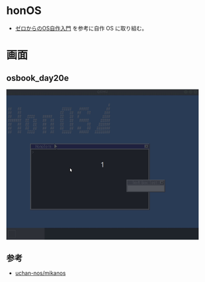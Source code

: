 # honOS

- [ゼロからのOS自作入門](https://www.amazon.co.jp/%E3%82%BC%E3%83%AD%E3%81%8B%E3%82%89%E3%81%AEOS%E8%87%AA%E4%BD%9C%E5%85%A5%E9%96%80-%E5%86%85%E7%94%B0-%E5%85%AC%E5%A4%AA/dp/4839975868) を参考に自作 OS に取り組む。

# 画面

## osbook_day20e

![osbook_day20e.gif](https://github.com/dilmnqvovpnmlib/hakiwata/blob/main/content/post/20210830/media/osbook_day20e.gif)

## 参考

- [uchan-nos/mikanos](https://github.com/uchan-nos/mikanos)
